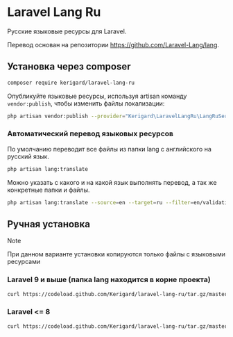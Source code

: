 # Laravel Lang Ru

Русские языковые ресурсы для Laravel.

Перевод основан на репозитории https://github.com/Laravel-Lang/lang.

## Установка через composer

```bash
composer require kerigard/laravel-lang-ru
```

Опубликуйте языковые ресурсы, используя artisan команду `vendor:publish`, чтобы изменить файлы локализации:

```bash
php artisan vendor:publish --provider="Kerigard\LaravelLangRu\LangRuServiceProvider"
```

### Автоматический перевод языковых ресурсов

По умолчанию переводит все файлы из папки lang с английского на русский язык.

```bash
php artisan lang:translate
```

Можно указать с какого и на какой язык выполнять перевод, а так же конкретные папки и файлы.

```bash
php artisan lang:translate --source=en --target=ru --filter=en/validation.php --filter=vendor/my-package
```

## Ручная установка

> [!NOTE]
> При данном варианте установки копируются только файлы с языковыми ресурсами

### Laravel 9 и выше (папка lang находится в корне проекта)

```bash
curl https://codeload.github.com/Kerigard/laravel-lang-ru/tar.gz/master -L -o lang.tgz && tar --strip=1 -xvzf lang.tgz laravel-lang-ru-master/lang && rm lang.tgz
```

### Laravel <= 8

```bash
curl https://codeload.github.com/Kerigard/laravel-lang-ru/tar.gz/master -L -o lang.tgz && tar --strip=1 -xvzf lang.tgz -C resources laravel-lang-ru-master/lang && rm lang.tgz
```
